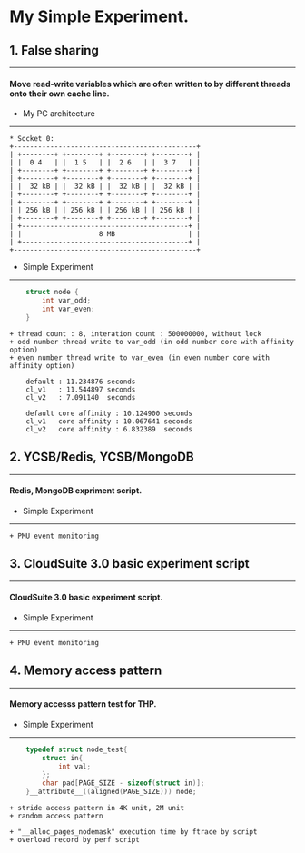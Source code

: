 My Simple Experiment.
===========================
## 1. False sharing
------------------------------------------------------------
####    Move read-write variables which are often written to by different threads onto  their own cache line.

            
 * My PC architecture
--------------------        
    * Socket 0:
    +---------------------------------------------+ 
    | +--------+ +--------+ +--------+ +--------+ |
    | |  0 4   | |  1 5   | |  2 6   | |  3 7   | |
    | +--------+ +--------+ +--------+ +--------+ |
    | +--------+ +--------+ +--------+ +--------+ |
    | |  32 kB | |  32 kB | |  32 kB | |  32 kB | |
    | +--------+ +--------+ +--------+ +--------+ |
    | +--------+ +--------+ +--------+ +--------+ |
    | | 256 kB | | 256 kB | | 256 kB | | 256 kB | |
    | +--------+ +--------+ +--------+ +--------+ |
    | +-----------------------------------------+ |
    | |                   8 MB                  | |
    | +-----------------------------------------+ |
    +---------------------------------------------+
            
 * Simple Experiment
----------------------
```c
    struct node { 
        int var_odd; 
        int var_even;
    }
```
    + thread count : 8, interation count : 500000000, without lock
    + odd number thread write to var_odd (in odd number core with affinity option)
    + even number thread write to var_even (in even number core with affinity option)
        
        default : 11.234876 seconds
        cl_v1   : 11.544897 seconds
        cl_v2   : 7.091140  seconds 

        default core affinity : 10.124900 seconds 
        cl_v1   core affinity : 10.067641 seconds
        cl_v2   core affinity : 6.832389  seconds
       


## 2. YCSB/Redis, YCSB/MongoDB
--------------------------------------------------------------
####    Redis, MongoDB expriment script.

* Simple Experiment
----------------------
    + PMU event monitoring 

## 3. CloudSuite 3.0 basic experiment script
--------------------------------------------------------------
####    CloudSuite 3.0 basic experiment script.

* Simple Experiment
----------------------
    + PMU event monitoring 

## 4. Memory access pattern
--------------------------------------------------------------
####    Memory accesss pattern test for THP.

* Simple Experiment
----------------------
```c
    typedef struct node_test{
        struct in{
            int val;
        };
        char pad[PAGE_SIZE - sizeof(struct in)];
    }__attribute__((aligned(PAGE_SIZE))) node;
```
    + stride access pattern in 4K unit, 2M unit
    + random access pattern 

    + "__alloc_pages_nodemask" execution time by ftrace by script
    + overload record by perf script       

